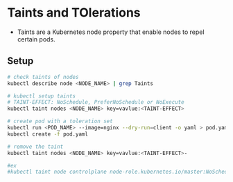 # Taints and TOlerations
- Taints are a Kubernetes node property that enable nodes to repel certain pods. 


## Setup
```bash
# check taints of nodes
kubectl describe node <NODE_NAME> | grep Taints

# kubectl setup taints 
# TAINT-EFFECT: NoSchedule, PreferNoSchedule or NoExecute
kubectl taint nodes <NODE_NAME> key=vavlue:<TAINT-EFFECT>

# create pod with a toleration set
kubectl run <POD_NAME> --image=nginx --dry-run=client -o yaml > pod.yaml
kubectl create -f pod.yaml

# remove the taint
kubectl taint nodes <NODE_NAME> key=vavlue:<TAINT-EFFECT>-

#ex
#kubectl taint node controlplane node-role.kubernetes.io/master:NoSchedule-
```